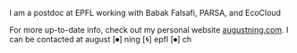 I am a postdoc at EPFL working with Babak Falsafi, PARSA, and EcoCloud

For more up-to-date info, check out my personal website [augustning.com](https://augustning.com). I can be contacted at august [⏺] ning [🌀] epfl [⏺] ch
